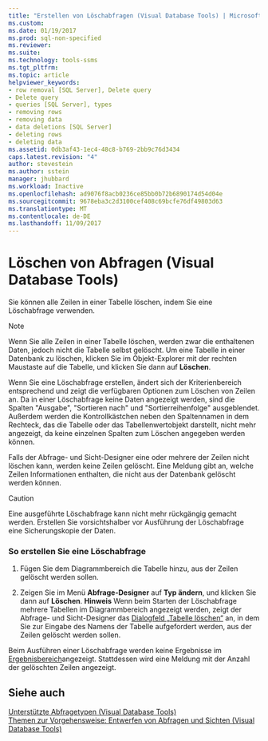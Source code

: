 ```yaml
---
title: "Erstellen von Löschabfragen (Visual Database Tools) | Microsoft-Dokumentation"
ms.custom: 
ms.date: 01/19/2017
ms.prod: sql-non-specified
ms.reviewer: 
ms.suite: 
ms.technology: tools-ssms
ms.tgt_pltfrm: 
ms.topic: article
helpviewer_keywords:
- row removal [SQL Server], Delete query
- Delete query
- queries [SQL Server], types
- removing rows
- removing data
- data deletions [SQL Server]
- deleting rows
- deleting data
ms.assetid: 0db3af43-1ec4-48c8-b769-2bb9c76d3434
caps.latest.revision: "4"
author: stevestein
ms.author: sstein
manager: jhubbard
ms.workload: Inactive
ms.openlocfilehash: ad9076f8acb0236ce85bb0b72b6890174d54d04e
ms.sourcegitcommit: 9678eba3c2d3100cef408c69bcfe76df49803d63
ms.translationtype: MT
ms.contentlocale: de-DE
ms.lasthandoff: 11/09/2017
---
```

# <a name="create-delete-queries-visual-database-tools"></a>Löschen von Abfragen (Visual Database Tools)
Sie können alle Zeilen in einer Tabelle löschen, indem Sie eine Löschabfrage verwenden.  
  
> [!NOTE]  
> Wenn Sie alle Zeilen in einer Tabelle löschen, werden zwar die enthaltenen Daten, jedoch nicht die Tabelle selbst gelöscht. Um eine Tabelle in einer Datenbank zu löschen, klicken Sie im Objekt-Explorer mit der rechten Maustaste auf die Tabelle, und klicken Sie dann auf **Löschen**.  
  
Wenn Sie eine Löschabfrage erstellen, ändert sich der Kriterienbereich entsprechend und zeigt die verfügbaren Optionen zum Löschen von Zeilen an. Da in einer Löschabfrage keine Daten angezeigt werden, sind die Spalten "Ausgabe", "Sortieren nach" und "Sortierreihenfolge" ausgeblendet. Außerdem werden die Kontrollkästchen neben den Spaltennamen in dem Rechteck, das die Tabelle oder das Tabellenwertobjekt darstellt, nicht mehr angezeigt, da keine einzelnen Spalten zum Löschen angegeben werden können.  
  
Falls der Abfrage- und Sicht-Designer eine oder mehrere der Zeilen nicht löschen kann, werden keine Zeilen gelöscht. Eine Meldung gibt an, welche Zeilen Informationen enthalten, die nicht aus der Datenbank gelöscht werden können.  
  
> [!CAUTION]  
> Eine ausgeführte Löschabfrage kann nicht mehr rückgängig gemacht werden. Erstellen Sie vorsichtshalber vor Ausführung der Löschabfrage eine Sicherungskopie der Daten.  
  
### <a name="to-create-a-delete-query"></a>So erstellen Sie eine Löschabfrage  
  
1.  Fügen Sie dem Diagrammbereich die Tabelle hinzu, aus der Zeilen gelöscht werden sollen.  
  
2.  Zeigen Sie im Menü **Abfrage-Designer** auf **Typ ändern**, und klicken Sie dann auf **Löschen**. **Hinweis** Wenn beim Starten der Löschabfrage mehrere Tabellen im Diagrammbereich angezeigt werden, zeigt der Abfrage- und Sicht-Designer das [Dialogfeld „Tabelle löschen“](../../ssms/visual-db-tools/delete-table-dialog-box-visual-database-tools.md) an, in dem Sie zur Eingabe des Namens der Tabelle aufgefordert werden, aus der Zeilen gelöscht werden sollen.  
  
Beim Ausführen einer Löschabfrage werden keine Ergebnisse im [Ergebnisbereich](../../ssms/visual-db-tools/results-pane-visual-database-tools.md)angezeigt. Stattdessen wird eine Meldung mit der Anzahl der gelöschten Zeilen angezeigt.  
  
## <a name="see-also"></a>Siehe auch  
[Unterstützte Abfragetypen &#40;Visual Database Tools&#41;](../../ssms/visual-db-tools/supported-query-types-visual-database-tools.md)  
[Themen zur Vorgehensweise: Entwerfen von Abfragen und Sichten &#40;Visual Database Tools&#41;](../../ssms/visual-db-tools/design-queries-and-views-how-to-topics-visual-database-tools.md)  
  

